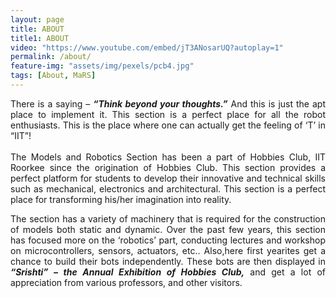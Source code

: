 ```yaml
---
layout: page
title: ABOUT
title1: ABOUT
video: "https://www.youtube.com/embed/jT3ANosarUQ?autoplay=1"
permalink: /about/
feature-img: "assets/img/pexels/pcb4.jpg"
tags: [About, MaRS]
---
```

<p style = " text-align: justify;">
There is a saying – <b><i>“Think beyond your thoughts.”</i></b> And this is just the apt place to implement it. This section is a perfect place for all the robot enthusiasts. This is the place where one can actually get the feeling of ‘T’ in “IIT”!
<br><br>
The Models and Robotics Section has been a part of Hobbies Club, IIT Roorkee since the origination of Hobbies Club. This section provides a perfect platform for students to develop their innovative and technical skills such as mechanical, electronics and architectural. This section is a perfect place for transforming his/her imagination into reality. 

</p>







<p style = " text-align: justify;">
The section has a variety of machinery that is required for the construction of models both static and dynamic. Over the past few years, this section has focused more on the ‘robotics’ part, conducting lectures and workshop on microcontrollers, sensors, actuators, etc.. Also,here first yearites get a chance to build their bots independently. These bots are then displayed in<i><b> “Srishti” – the Annual Exhibition of Hobbies Club,</b></i> and get a lot of appreciation from various professors, and other visitors.

 </p>
